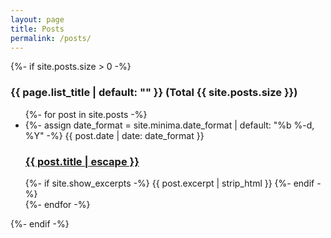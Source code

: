 ```yaml
---
layout: page
title: Posts
permalink: /posts/
---
```


<div>
  {%- if site.posts.size > 0 -%}
    <h3 class="post-list-heading">{{ page.list_title | default: "" }} (Total {{ site.posts.size }})</h3>
    <ul class="post-list">
      {%- for post in site.posts -%}
      <li>
        {%- assign date_format = site.minima.date_format | default: "%b %-d, %Y" -%}
        <span class="post-meta">{{ post.date | date: date_format }}</span>
        <h3>
          <a class="post-link" href="{{ post.url | relative_url }}">
            {{ post.title | escape }}
          </a>
        </h3>
        {%- if site.show_excerpts -%}
          {{ post.excerpt | strip_html }}
        {%- endif -%}
      </li>
      {%- endfor -%}
    </ul>
  {%- endif -%}
</div>